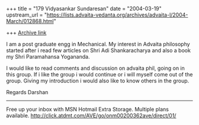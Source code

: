 +++
title = "179 Vidyasankar Sundaresan"
date = "2004-03-19"
upstream_url = "https://lists.advaita-vedanta.org/archives/advaita-l/2004-March/012868.html"

+++
[Archive link](https://lists.advaita-vedanta.org/archives/advaita-l/2004-March/012868.html)


I am a post graduate engg in Mechanical.
My interest in Advaita philosophy started after i read few articles on Shri
Adi Shankaracharya and also a book my Shri Paramahansa Yogananda.

I would like to read comments and discussion on advaita phil, going on in
this group. If i like the group i would continue or i will myself come out
of the group. Giving my introduction i would also like to know others in
the group.

Regards
Darshan

_________________________________________________________________
Free up your inbox with MSN Hotmail Extra Storage. Multiple plans available. 
http://click.atdmt.com/AVE/go/onm00200362ave/direct/01/


